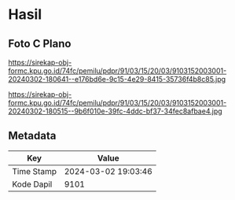 # Hasil

## Foto C Plano

https://sirekap-obj-formc.kpu.go.id/74fc/pemilu/pdpr/91/03/15/20/03/9103152003001-20240302-180641--e176bd6e-9c15-4e29-8415-35736f4b8c85.jpg

https://sirekap-obj-formc.kpu.go.id/74fc/pemilu/pdpr/91/03/15/20/03/9103152003001-20240302-180515--9b6f010e-39fc-4ddc-bf37-34fec8afbae4.jpg


## Metadata

| Key        | Value               |
| ---------- | ------------------- |
| Time Stamp | 2024-03-02 19:03:46 |
| Kode Dapil | 9101                |



